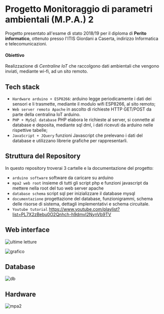 # Progetto Monitoraggio di parametri ambientali (M.P.A.) 2
Progetto presentato all'esame di stato 2018/19 per il diploma di **Perito informatico**, ottenuto presso l'ITIS Giordani a Caserta, indirizzo Informatica e telecomunicazioni.
#### Obiettivo
Realizzazione di *Centraline IoT* che raccolgono dati ambientali che vengono inviati, mediante wi-fi, ad un sito remoto.
## Tech stack
-	`Hardware arduino + ESP8266`: arduino legge periodicamente i dati dei sensori e li trasmette, mediante il modulo wifi ESP8266, al sito remoto;
-	`Web server remoto Apache` in ascolto di richieste HTTP GET/POST da parte della centralina IoT arduino.
-	`PHP + MySql database` PHP elabora le richieste al server, si connette al database e deposita, mediante sql dml, i dati ricevuti da arduino nelle rispettive tabelle;
-	`JavaScript + JQuery` funzioni Javascript che prelevano i dati del database e utilizzano librerie grafiche per rappresentarli.
## Struttura del Repository
In questo repository troverai 3 cartelle e la documentazione del progetto:
- `arduino software` software da caricare su arduino
- `mpa2 web root` insieme di tutti gli script php e funzioni javascript da mettere nella root del tuo web server apache
- `database schema` script sql per inizializzare il database mysql
- `documentazione` progettazione del database, funzionigrammi, schema delle risorse di sistema, dettagli implementativi e schema circuitale.
- `Youtube tutorial` https://www.youtube.com/playlist?list=PL7X2zBebu0O2Qnhch-h9dmvI2NynVb9TV
## Web interface
![ultime letture](https://github.com/AlessandroBonomo28/MPA-2/assets/75626033/1f8505ac-53ed-4620-8d09-648e2b2e1399)

![grafico](https://github.com/AlessandroBonomo28/MPA-2/assets/75626033/7ff6f688-d7bf-4b39-8076-7bff8f723285)
## Database
![db](https://github.com/AlessandroBonomo28/MPA-2/assets/75626033/5108958d-7d99-44f7-9cec-06c034111826)
## Hardware
![mpa2](https://github.com/AlessandroBonomo28/MPA-2/assets/75626033/00cb88be-0333-4959-869c-79e898d673c1)

